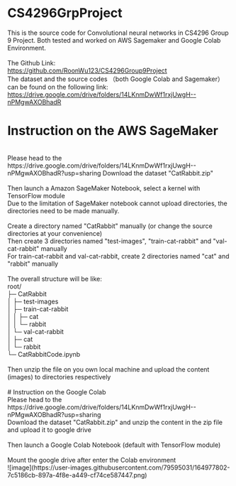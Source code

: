 # CS4296GrpProject

This is the source code for Convolutional neural networks in CS4296 Group 9 Project. Both tested and worked on AWS Sagemaker and Google Colab Environment. <br>
<br>
The Github Link: <br>
https://github.com/RoonWu123/CS4296Group9Project
<br>
The dataset and the source codes （both Google Colab and Sagemaker） can be found on the following link: <br>
https://drive.google.com/drive/folders/14LKnmDwWf1rxjUwgH--nPMgwAXOBhadR
<br>
# Instruction on the AWS SageMaker
<br>
Please head to the https://drive.google.com/drive/folders/14LKnmDwWf1rxjUwgH--nPMgwAXOBhadR?usp=sharing
Download the dataset "CatRabbit.zip"<br>
<br>
Then launch a Amazon SageMaker Notebook, select a kernel with TensorFlow module<br>
Due to the limitation of SageMaker notebook cannot upload directories, the directories need to be made manually.<br>
<br>
Create a directory named "CatRabbit" manually (or change the source directories at your convenience)<br>
Then create 3 directories named "test-images", "train-cat-rabbit" and "val-cat-rabbit" manually<br>
For train-cat-rabbit and val-cat-rabbit, create 2 directories named "cat" and "rabbit" manually<br>
<br>
The overall structure will be like: <br>
root/<br>
├─ CatRabbit<br>
│  ├─ test-images<br>
│  ├─ train-cat-rabbit<br>
│  │     ├─ cat<br>
│  │     └─ rabbit<br>
│  └─ val-cat-rabbit<br>
│        ├─ cat<br>
│        └─ rabbit<br>
└─ CatRabbitCode.ipynb<br>
<br>
Then unzip the file on you own local machine and upload the content (images) to directories respectively<br>
<br>
# Instruction on the Google Colab
<br>
Please head to the https://drive.google.com/drive/folders/14LKnmDwWf1rxjUwgH--nPMgwAXOBhadR?usp=sharing
<br>
Download the dataset "CatRabbit.zip" and unzip the content in the zip file and upload it to google drive<br>
<br>
Then launch a Google Colab Notebook (default with TensorFlow module)<br>
<br>
Mount the google drive after enter the Colab environment<br>
![image](https://user-images.githubusercontent.com/79595031/164977802-7c5186cb-897a-4f8e-a449-cf74ce587447.png)


